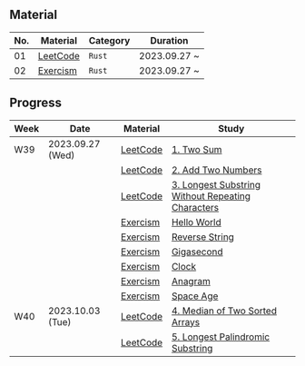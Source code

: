 ## Material
| No. | Material | Category | Duration |
|-----|----------|----------|----------|
| 01  | [LeetCode] | `Rust` | 2023.09.27 ~ |
| 02  | [Exercism] | `Rust` | 2023.09.27 ~ |

## Progress
| Week | Date | Material | Study |
|------|------|----------|-------|
| W39  | 2023.09.27 (Wed) | [LeetCode] | [1. Two Sum](https://leetcode.com/problems/two-sum/) |
|      |                  | [LeetCode] | [2. Add Two Numbers](https://leetcode.com/problems/add-two-numbers/) |
|      |                  | [LeetCode] | [3. Longest Substring Without Repeating Characters](https://leetcode.com/problems/longest-substring-without-repeating-characters/) |
|      |                  | [Exercism] | [Hello World](https://exercism.org/tracks/rust/exercises/hello-world) |
|      |                  | [Exercism] | [Reverse String](https://exercism.org/tracks/rust/exercises/reverse-string) |
|      |                  | [Exercism] | [Gigasecond](https://exercism.org/tracks/rust/exercises/gigasecond) |
|      |                  | [Exercism] | [Clock](https://exercism.org/tracks/rust/exercises/clock) |
|      |                  | [Exercism] | [Anagram](https://exercism.org/tracks/rust/exercises/anagram) |
|      |                  | [Exercism] | [Space Age](https://exercism.org/tracks/rust/exercises/space-age) |
| W40  | 2023.10.03 (Tue) | [LeetCode] | [4. Median of Two Sorted Arrays](https://leetcode.com/problems/median-of-two-sorted-arrays/) |
|      |                  | [LeetCode] | [5. Longest Palindromic Substring](https://leetcode.com/problems/longest-palindromic-substring/) |

[LeetCode]: https://leetcode.com/
[Exercism]: https://exercism.org/

